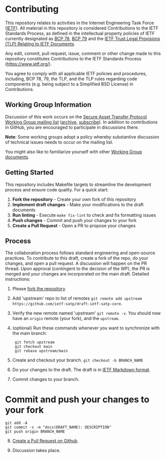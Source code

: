 # Contributing

This repository relates to activities in the Internet Engineering Task Force
([IETF](https://www.ietf.org/)). All material in this repository is considered
Contributions to the IETF Standards Process, as defined in the intellectual
property policies of IETF currently designated as
[BCP 78](https://www.rfc-editor.org/info/bcp78),
[BCP 79](https://www.rfc-editor.org/info/bcp79) and the
[IETF Trust Legal Provisions (TLP) Relating to IETF Documents](http://trustee.ietf.org/trust-legal-provisions.html).

Any edit, commit, pull request, issue, comment or other change made to this
repository constitutes Contributions to the IETF Standards Process
(https://www.ietf.org/).

You agree to comply with all applicable IETF policies and procedures, including,
BCP 78, 79, the TLP, and the TLP rules regarding code components (e.g. being
subject to a Simplified BSD License) in Contributions.
## Working Group Information

Discussion of this work occurs on the [Secure Asset Transfer Protocol
Working Group mailing list](mailto:sat@ietf.org)
([archive](https://mailarchive.ietf.org/arch/browse/sat/),
[subscribe](https://www.ietf.org/mailman/listinfo/sat)).
In addition to contributions in GitHub, you are encouraged to participate in
discussions there.

**Note**: Some working groups adopt a policy whereby substantive discussion of
technical issues needs to occur on the mailing list.

You might also like to familiarize yourself with other
[Working Group documents](https://datatracker.ietf.org/wg/satp/documents/).

## Getting Started

This repository includes Makefile targets to streamline the development process and ensure code quality. For a quick start:

1. **Fork the repository** - Create your own fork of this repository
2. **Implement draft changes** - Make your modifications to the draft documents
3. **Run linting** - Execute `make fix-lint` to check and fix formatting issues
4. **Push changes** - Commit and push your changes to your fork
5. **Create a Pull Request** - Open a PR to propose your changes

## Process
The collaboration process follows standard engineering and open-source practices. To contribute to this draft, create a fork of the repo, do your changes, and open a pull request. A discussion will happen on the PR thread. Upon approval (contingent to the decision of the WP), the PR is merged and your changes are incorporated on the main draft. Detailed instructions:

1. Please [fork the repository](https://docs.github.com/en/get-started/quickstart/fork-a-repo).

2. Add 'upstream' repo to list of remotes
`git remote add upstream https://github.com/ietf-satp/draft-ietf-satp-core`.

3. Verify the new remote named 'upstream'
`git remote -v`. You should now have an `origin` remote (your fork), and the `upstream`.

4. (optional) Run these commands whenever you want to synchronize with the main branch:

        git fetch upstream
        git checkout main
        git rebase upstream/main

5.  Create and checkout your branch.
        `git checkout -b BRANCH_NAME`

6. Do your changes to the draft. The draft is in [IETF Markdown format](https://authors.ietf.org/en/drafting-in-markdown).

7. Commit changes to your branch.
# Commit and push your changes to your fork

    git add -A
    git commit -s -m "docs(DRAFT_NAME): DESCRIPTION"
    git push origin BRANCH_NAME

8. [Create a Pull Request on Github](https://docs.github.com/en/pull-requests/collaborating-with-pull-requests/proposing-changes-to-your-work-with-pull-requests/creating-a-pull-request).

9. Discussion takes place.
